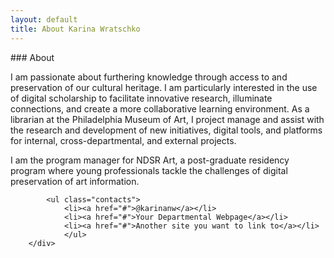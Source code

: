 ```yaml
---
layout: default
title: About Karina Wratschko
---
```


<div class="about">
### About

I am passionate about furthering knowledge through access to and preservation of our cultural heritage. 
I am particularly interested in the use of digital scholarship to facilitate innovative research, illuminate connections, 
and create a more collaborative learning environment. As a librarian at the Philadelphia Museum of Art, I project manage and 
assist with the research and development of new initiatives, digital tools, and platforms for internal, cross-departmental, 
and external projects. 

I am the program manager for NDSR Art, a post-graduate residency program where young professionals tackle the challenges 
of digital preservation of art information. 

			<ul class="contacts">
				<li><a href="#">@karinanw</a></li>
				<li><a href="#">Your Departmental Webpage</a></li>
				<li><a href="#">Another site you want to link to</a></li>
				</ul>
		</div>
